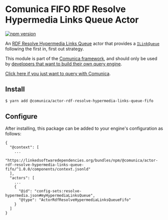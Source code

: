 # Comunica FIFO RDF Resolve Hypermedia Links Queue Actor

[![npm version](https://badge.fury.io/js/%40comunica%2Factor-rdf-resolve-hypermedia-links-queue-fifo.svg)](https://www.npmjs.com/package/@comunica/actor-rdf-resolve-hypermedia-links-queue-fifo)

An [RDF Resolve Hypermedia Links Queue](https://github.com/comunica/comunica/tree/master/packages/bus-rdf-resolve-hypermedia-links-queue) actor
that provides a [`ILinkQueue`](https://comunica.github.io/comunica/interfaces/bus_rdf_resolve_hypermedia_links_queue.ilinkqueue.html)
following the first in, first out strategy.

This module is part of the [Comunica framework](https://github.com/comunica/comunica),
and should only be used by [developers that want to build their own query engine](https://comunica.dev/docs/modify/).

[Click here if you just want to query with Comunica](https://comunica.dev/docs/query/).

## Install

```bash
$ yarn add @comunica/actor-rdf-resolve-hypermedia-links-queue-fifo
```

## Configure

After installing, this package can be added to your engine's configuration as follows:
```text
{
  "@context": [
    ...
    "https://linkedsoftwaredependencies.org/bundles/npm/@comunica/actor-rdf-resolve-hypermedia-links-queue-fifo/^1.0.0/components/context.jsonld"  
  ],
  "actors": [
    ...
    {
      "@id": "config-sets:resolve-hypermedia.json#myHypermediaLinksQueue",
      "@type": "ActorRdfResolveHypermediaLinksQueueFifo"
    }
  ]
}
```
